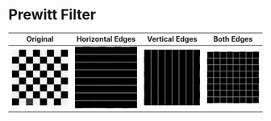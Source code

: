 # Prewitt Filter

Original | Horizontal Edges | Vertical Edges | Both Edges
--- | --- | --- | ---
![sample_image](../examples/sample.jpg) | ![prewittHorizontalEdges](../examples/prewittH.jpg) | ![prewittVerticalEdges](../examples/prewittV.jpg) | ![prewittAllEdges](../examples/prewitt.jpg)
